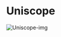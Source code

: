 # Uniscope



![Uniscope-img](https://user-images.githubusercontent.com/67960341/185796479-a30e1bfe-aa5d-4802-bc69-9d52ab6982a0.gif)
